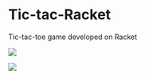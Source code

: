 # Tic-tac-Racket
Tic-tac-toe game developed on Racket

![](https://github.com/jonDorito/Tic-tac-Racket/blob/master/screenshots/menu.png)

![](https://github.com/jonDorito/Tic-tac-Racket/blob/master/screenshots/game_screen.png)
